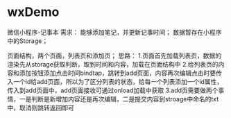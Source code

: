 # wxDemo
微信小程序-记事本
需求：
能够添加笔记，并更新记事时间；
数据暂存在小程序中的Storage；

页面结构，两个页面，列表页和添加页；
思路：
1.页面首先加载列表页，数据的渲染先从storage获取判断，取到时间和内容，加载在页面结构中
2.给列表页的内容和添加按钮添加点击时间bindtap，跳转到add页面，内容再次编辑点击时要传入一个id给add页面，所以为了区分列表的状态，给每一个列表添加一个id属性，传入到add页面中，add页面接收可通过onload加载中获取
3.add页需要做两个事情，一是判断是新增加内容还是再次编辑，二是提交内容到stroage中命名的txt中，取消则跳转返回即可

